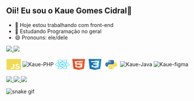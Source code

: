 ## Oii! Eu sou o Kaue Gomes Cidral👋

- 🔭 Hoje estou trabalhando com front-end
- 🌱 Estudando Programação no geral
- 😄 Pronouns: ele/dele

<div>
  <a href="https://beacons.ai/KaueGomesCidral">
   <img height="180em" src="https://github-readme-stats.vercel.app/api?username=KaueGomesCidral&show_icons=true&theme=great-gatsby&include_all_commits=true&count_private=true"/>
    <img height="180em" src="https://github-readme-stats.vercel.app/api/top-langs/?username=KaueGomesCidral&layout=compact&langs_count=16&theme=great-gatsby"/>
  </a>
</div>


<div style="display: inline_block"><br>
  <img align="center" alt="Kaue-JS" height="30" width="40" src="https://raw.githubusercontent.com/devicons/devicon/master/icons/javascript/javascript-plain.svg">
  <img align="center" alt="Kaue-PHP" height="30" width="40" src="https://cdn.jsdelivr.net/gh/devicons/devicon@latest/icons/php/php-original.svg" />
  <img align="center" alt="Kaue-React" height="30" width="40" src="https://raw.githubusercontent.com/devicons/devicon/master/icons/react/react-original.svg">
  <img align="center" alt="Kaue-HTML" height="30" width="40" src="https://raw.githubusercontent.com/devicons/devicon/master/icons/html5/html5-original.svg">
  <img align="center" alt="Kaue-CSS" height="30" width="40" src="https://raw.githubusercontent.com/devicons/devicon/master/icons/css3/css3-original.svg">
  <img align="center" alt="Kaue-Python" height="30" width="40" src="https://raw.githubusercontent.com/devicons/devicon/master/icons/python/python-original.svg">
  <img align="center" alt="Kaue-Java" height="30" width="40" src="https://cdn.jsdelivr.net/gh/devicons/devicon@latest/icons/java/java-original.svg" />
  <img align="center" alt="Kaue-figma" height="30" width="40"src="https://cdn.jsdelivr.net/gh/devicons/devicon@latest/icons/figma/figma-original.svg" />
</div>
<br>
<div>
  <a href="https://instagram.com/kaue.gomess_" target="_blank">
    <img src="https://img.shields.io/badge/-Instagram-%23E4405F?style=for-the-badge&logo=instagram&logoColor=white" target="_blank"/>
  </a>
  <a href="mailto:kauegomescidral@gmail.com">
    <img src="https://img.shields.io/badge/-Gmail-D14836?style=for-the-badge&logo=gmail&logoColor=white" target="_blank"/>
  </a>
  <a href="https://www.linkedin.com/in/kaue-gomes-cidral-63277525a" target="_blank">
    <img src="https://img.shields.io/badge/-LinkedIn-%230077B5?style=for-the-badge&logo=linkedin&logoColor=white" target="_blank"/>
  </a>

  ![snake gif](https://github.com/KaueGomesCidral/KaueGomesCidral/blob/output/github-contribution-grid-snake.gif)
  
</div>
  
